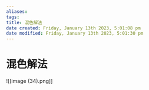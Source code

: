 ```yaml
---
aliases: 
tags: 
title: 混色解法
date created: Friday, January 13th 2023, 5:01:08 pm
date modified: Friday, January 13th 2023, 5:01:30 pm
---
```


# 混色解法

![[image (34).png]]